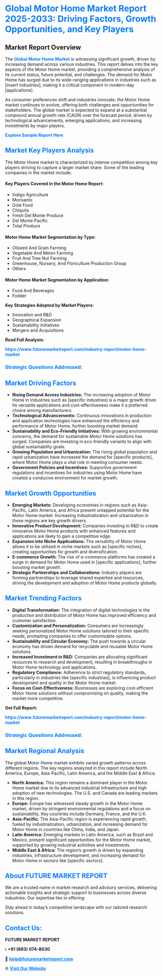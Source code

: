 <h1 style="color: #007BFF;">Global Motor Home Market Report 2025-2033: Driving Factors, Growth Opportunities, and Key Players</h1>

<section id="overview">
<h2>Market Report Overview</h2>
<p>The <a href="https://www.futuremarketreport.com/industry-report/motor-home-market" style="color: #007BFF; text-decoration: none;"><strong>Global Motor Home Market</strong></a> is witnessing significant growth, driven by increasing demand across various industries. This report delves into the key aspects of the Motor Home market, providing a comprehensive analysis of its current status, future potential, and challenges. The demand for Motor Home has surged due to its wide-ranging applications in industries such as [insert industries], making it a critical component in modern-day [applications].</p>
<p>As consumer preferences shift and industries innovate, the Motor Home market continues to evolve, offering both challenges and opportunities for stakeholders. The global market is expected to expand at a substantial compound annual growth rate (CAGR) over the forecast period, driven by technological advancements, emerging applications, and increasing investments by major players.</p>
</section>

<section id="overview">
<p><a href="https://www.futuremarketreport.com/request-sample/reportId=34532" style="color: #007BFF; text-decoration: none;"><strong>Explore Sample Report Here</strong></a></p>
</section>

<section id="key-players">
<h2 style="color: #007BFF;">Market Key Players Analysis</h2>
<p>The Motor Home market is characterized by intense competition among key players striving to capture a larger market share. Some of the leading companies in the market include:</p>
<h4>Key Players Covered in the Motor Home Report:</h4>
<ul><li>Indigo Agriculture</li><li>Monsanto</li><li>Dole Food</li><li>Chiquita</li><li>Fresh Del Monte Produce</li><li>Del Monte Pacific</li><li>Total Produce</li></ul>
<h4>Motor Home Market Segmentation by Type:</h4>
<ul><li>Oilseed And Grain Farming</li><li>Vegetable And Melon Farming</li><li>Fruit And Tree Nut Farming</li><li>Greenhouse, Nursery, And Floriculture Production Group</li><li>Others</li></ul>

<h4>Motor Home Market Segmentation by Application:</h4>
<ul><li>Food And Beverages</li><li>Fodder</li></ul>
<p><strong>Key Strategies Adopted by Market Players:</strong></p>
<ul>
<li>Innovation and R&D</li>
<li>Geographical Expansion</li>
<li>Sustainability Initiatives</li>
<li>Mergers and Acquisitions</li>
</ul>
</section>

<section>
<p><strong>Read Full Analysis: </strong></p><a href="https://www.futuremarketreport.com/industry-report/motor-home-market" style="color: #007BFF; text-decoration: none;"><strong>https://www.futuremarketreport.com/industry-report/motor-home-market</strong></a>
<h3 style="color: #007BFF;">Strategic Questions Addressed:</h3>
</section>

<section id="driving-factors">
<h2 style="color: #007BFF;">Market Driving Factors</h2>
<ul>
<li><strong>Rising Demand Across Industries:</strong> The increasing adoption of Motor Home in industries such as [specific industries] is a major growth driver. Its versatile applications and cost-effectiveness make it a preferred choice among manufacturers.</li>
<li><strong>Technological Advancements:</strong> Continuous innovations in production and application technologies have enhanced the efficiency and performance of Motor Home, further boosting market demand.</li>
<li><strong>Sustainability and Eco-Friendly Initiatives:</strong> With growing environmental concerns, the demand for sustainable Motor Home solutions has surged. Companies are investing in eco-friendly variants to align with global sustainability goals.</li>
<li><strong>Growing Population and Urbanization:</strong> The rising global population and rapid urbanization have increased the demand for [specific products], where Motor Home plays a vital role in meeting consumer needs.</li>
<li><strong>Government Policies and Incentives:</strong> Supportive government regulations and incentives for industries using Motor Home have created a conducive environment for market growth.</li>
</ul>
</section>

<section id="growth-opportunities">
<h2 style="color: #007BFF;">Market Growth Opportunities</h2>
<ul>
<li><strong>Emerging Markets:</strong> Developing economies in regions such as Asia-Pacific, Latin America, and Africa present untapped potential for the Motor Home market. Increasing industrialization and urbanization in these regions are key growth drivers.</li>
<li><strong>Innovative Product Development:</strong> Companies investing in R&D to create innovative Motor Home products with enhanced features and applications are likely to gain a competitive edge.</li>
<li><strong>Expansion into Niche Applications:</strong> The versatility of Motor Home allows it to be utilized in niche markets such as [specific niches], creating opportunities for growth and diversification.</li>
<li><strong>E-commerce Growth:</strong> The rise of e-commerce platforms has created a surge in demand for Motor Home used in [specific applications], further boosting market growth.</li>
<li><strong>Strategic Partnerships and Collaborations:</strong> Industry players are forming partnerships to leverage shared expertise and resources, driving the development and adoption of Motor Home products globally.</li>
</ul>
</section>

<section id="trending-factors">
<h2 style="color: #007BFF;">Market Trending Factors</h2>
<ul>
<li><strong>Digital Transformation:</strong> The integration of digital technologies in the production and distribution of Motor Home has improved efficiency and customer satisfaction.</li>
<li><strong>Customization and Personalization:</strong> Consumers are increasingly seeking personalized Motor Home solutions tailored to their specific needs, prompting companies to offer customizable options.</li>
<li><strong>Sustainability and Circular Economy:</strong> The push towards a circular economy has driven demand for recyclable and reusable Motor Home solutions.</li>
<li><strong>Increased Investment in R&D:</strong> Companies are allocating significant resources to research and development, resulting in breakthroughs in Motor Home technology and applications.</li>
<li><strong>Regulatory Compliance:</strong> Adherence to strict regulatory standards, particularly in industries like [specific industries], is influencing product development and quality in the Motor Home market.</li>
<li><strong>Focus on Cost-Effectiveness:</strong> Businesses are exploring cost-efficient Motor Home solutions without compromising on quality, making the market more competitive.</li>
</ul>
</section>

<section>
<p><strong>Get Full Report: </strong></p><a href="https://www.futuremarketreport.com/industry-report/motor-home-market" style="color: #007BFF; text-decoration: none;"><strong>https://www.futuremarketreport.com/industry-report/motor-home-market</strong></a>
<h3 style="color: #007BFF;">Strategic Questions Addressed:</h3>
</section>


<section id="regional-analysis">
<h2 style="color: #007BFF;">Market Regional Analysis</h2>
<p>The global Motor Home market exhibits varied growth patterns across different regions. The key regions analyzed in this report include North America, Europe, Asia-Pacific, Latin America, and the Middle East & Africa:</p>
<ul>
<li><strong>North America:</strong> This region remains a dominant player in the Motor Home market due to its advanced industrial infrastructure and high adoption of new technologies. The U.S. and Canada are leading markets in this region.</li>
<li><strong>Europe:</strong> Europe has witnessed steady growth in the Motor Home market, driven by stringent environmental regulations and a focus on sustainability. Key countries include Germany, France, and the U.K.</li>
<li><strong>Asia-Pacific:</strong> The Asia-Pacific region is experiencing rapid growth, fueled by industrialization, urbanization, and increasing demand for Motor Home in countries like China, India, and Japan.</li>
<li><strong>Latin America:</strong> Emerging markets in Latin America, such as Brazil and Mexico, present significant opportunities for the Motor Home market, supported by growing industrial activities and investments.</li>
<li><strong>Middle East & Africa:</strong> The region’s growth is driven by expanding industries, infrastructure development, and increasing demand for Motor Home in sectors like [specific sectors].</li>
</ul>
</section>

<footer>
<h2 style="color: #007BFF;">About FUTURE MARKET REPORT</h2>
<p>We are a trusted name in market research and advisory services, delivering actionable insights and strategic support to businesses across diverse industries. Our expertise lies in offering:</p>

<p>Stay ahead in today’s competitive landscape with our tailored research solutions.</p>

<h2 style="color: #007BFF;">Contact Us:</h2>
<p><strong>FUTURE MARKET REPORT</strong></p>
<p>📞 <strong>+91 (883) 074-8030</strong></p>
<p>📧 <strong><a href="mailto:help@futuremarketreport.com" style="color: #007BFF;">help@futuremarketreport.com</a></strong></p>
<p>🌐 <strong><a href="https://www.futuremarketreport.com/" style="color: #007BFF;">Visit Our Website</a></strong></p>
</footer>